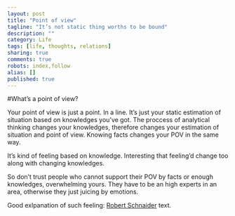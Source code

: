 ```yaml
---
layout: post
title: "Point of view"
tagline: "It’s not static thing worths to be bound"
description: ""
category: Life
tags: [life, thoughts, relations]
sharing: true
comments: true
robots: index,follow
alias: []
published: true
---
```


#What’s a point of view?

Your point of view is just a point. In a line.
It’s just your static estimation of situation based on knowledges you’ve got.
The proccess of analytical thinking changes your knowledges, therefore changes your estimation of situation and point of view.
Knowing facts changes your POV in the same way.

It’s kind of feeling based on knowledge. Interesting that feeling’d change too along with changing knowledges.

So don’t trust people who cannot support their POV by facts or enough knowledges, overwhelming yours. They have to be an high experts in an area, otherwise they just juicing by emotions.

Good exlpanation of such feeling: [Robert Schnaider](http://habrahabr.ru/post/182686/) text. 